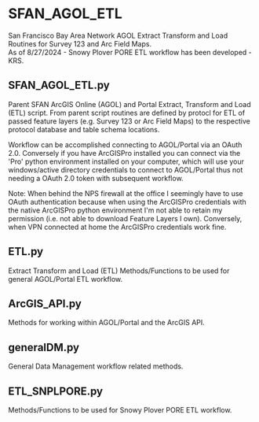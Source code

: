 # SFAN_AGOL_ETL
San Francisco Bay Area Network AGOL Extract Transform and Load Routines for Survey 123 and Arc Field Maps.  
As of 8/27/2024 - Snowy Plover PORE ETL workflow has been developed - KRS.

## SFAN_AGOL_ETL.py
Parent SFAN ArcGIS Online (AGOL) and Portal Extract, Transform and Load (ETL) script.  From parent script routines are
defined by protocl for ETL of passed feature layers (e.g. Survey 123 or Arc Field Maps) to the respective protocol
database and table schema locations.

Workflow can be accomplished connecting to AGOL/Portal via an OAuth 2.0. Conversely if you have ArcGISPro installed you
can connect via the 'Pro' python environment installed on your computer, which will use your windows/active directory
credentials to connect to AGOL/Portal thus not needing a OAuth 2.0 token with subsequent workflow.

Note: When behind the NPS firewall at the office I seemingly have to use OAuth authentication because when using the
ArcGISPro credentials with the native ArcGISPro python environment I'm not able to retain my permission (i.e. not able
to download Feature Layers I own).   Conversely, when VPN connected at home the ArcGISPro credentials work fine.

## ETL.py
Extract Transform and Load (ETL) Methods/Functions to be used for general AGOL/Portal ETL workflow.

## ArcGIS_API.py
Methods for working within AGOL/Portal and the ArcGIS API.

## generalDM.py
General Data Management workflow related methods.

## ETL_SNPLPORE.py
Methods/Functions to be used for Snowy Plover PORE ETL workflow.
